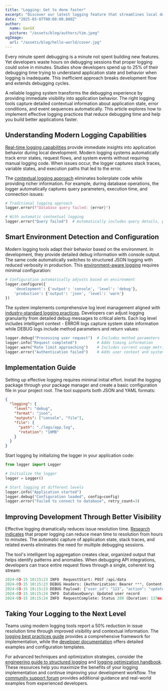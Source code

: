 ```yaml
---
title: "Logging: Get to done faster"
excerpt: "Discover our latest logging feature that streamlines local debugging. Now, developers can easily track issues and gain valuable insights, making troubleshooting quick and efficient."
date: "2025-03-07T00:00:00.000Z"
author:
  name: GenSX
  picture: "/assets/blog/authors/tim.jpeg"
ogImage:
  url: "/assets/blog/hello-world/cover.jpg"
---
```



Every minute spent debugging is a minute not spent building new features. Yet developers waste hours on debugging sessions that proper logging could solve in minutes. Studies show developers spend up to 25% of their debugging time trying to understand application state and behavior when logging is inadequate. This inefficient approach breaks development flow and extends debugging cycles.

A reliable logging system transforms the debugging experience by providing immediate visibility into application behavior. The right logging tools capture detailed contextual information about application state, error conditions, and event sequences automatically. This article explores how to implement effective logging practices that reduce debugging time and help you build better applications faster.

## Understanding Modern Logging Capabilities

[Real-time logging capabilities](https://www.splunk.com/en_us/blog/learn/application-logging.html) provide immediate insights into application behavior during local development. Modern logging systems automatically track error states, request flows, and system events without requiring manual logging code. When issues occur, the logger captures stack traces, variable states, and execution paths that led to the error.

The [contextual logging approach](https://kubernetes.io/docs/concepts/cluster-administration/logging/) eliminates boilerplate code while providing richer information. For example, during database operations, the logger automatically captures query parameters, execution time, and connection issues:

```python
# Traditional logging approach
logger.error(f"Database query failed: {error}")

# With automatic contextual logging
logger.error("Query failed")  # Automatically includes query details, parameters, and stack trace
```

## Smart Environment Detection and Configuration

Modern logging tools adapt their behavior based on the environment. In development, they provide detailed debug information with console output. The same code automatically switches to structured JSON logging with reduced verbosity in production. This [environment-aware logging](https://docs.python.org/3/howto/logging.html) requires minimal configuration:

```python
# Configuration automatically adjusts based on environment
logger.configure({
    'development': {'output': 'console', 'level': 'debug'},
    'production': {'output': 'json', 'level': 'warn'}
})
```

The system implements comprehensive log level management aligned with [industry-standard logging practices](https://www.slf4j.org/manual.html). Developers can adjust logging granularity from detailed debug messages to critical alerts. Each log level includes intelligent context - ERROR logs capture system state information while DEBUG logs include method parameters and return values:

```python
logger.debug("Processing user request")  # Includes method parameters
logger.info("Request completed")         # Adds timing information
logger.warn("Rate limit approaching")    # Includes current usage metrics
logger.error("Authentication failed")    # Adds user context and system state
```

## Implementation Guide

Setting up effective logging requires minimal initial effort. Install the logging package through your package manager and create a basic configuration file in your project root. The tool supports both JSON and YAML formats:

```json
{
  "logging": {
    "level": "debug",
    "format": "json",
    "outputs": ["console", "file"],
    "file": {
      "path": "./logs/app.log",
      "rotation": "10MB"
    }
  }
}
```

Start logging by initializing the logger in your application code:

```python
from logger import Logger

# Initialize the logger
logger = Logger()

# Start logging at different levels
logger.info("Application started")
logger.debug("Configuration loaded", config=config)
logger.error("Failed to connect to database", retry_count=3)
```

## Improving Development Through Better Visibility

Effective logging dramatically reduces issue resolution time. [Research indicates](https://www.datadoghq.com/blog/engineering/the-power-of-logging-for-system-observability/) that proper logging can reduce mean time to resolution from hours to minutes. The automatic capture of application state, stack traces, and related events eliminates the need for multiple debugging sessions.

The tool's intelligent log aggregation creates clear, organized output that helps identify patterns and anomalies. When debugging API integrations, developers can trace entire request flows through a single, coherent log stream:

```python
2024-03-15 10:15:23 INFO  RequestStart: POST /api/data
2024-03-15 10:15:23 DEBUG Headers: {Authorization: Bearer ***, Content-Type: application/json}
2024-03-15 10:15:23 DEBUG Payload: {"user_id": "123", "action": "update"}
2024-03-15 10:15:24 INFO  DatabaseQuery: Updated user record
2024-03-15 10:15:24 INFO  RequestComplete: Status 200 (Duration: 127ms)
```

## Taking Your Logging to the Next Level

Teams using modern logging tools report a 50% reduction in issue resolution time through improved visibility and contextual information. The [logging best practices guide](https://www.honeycomb.io/blog/engineering-checklist-logging-best-practices) provides a comprehensive framework for implementation, while the [developer documentation](https://docs.newrelic.com/docs/logs/log-management/logging-best-practices/) offers detailed examples and configuration templates.

For advanced techniques and optimization strategies, consider the [engineering guide to structured logging](https://www.elastic.co/guide/en/elasticsearch/reference/current/logging.html) and [logging optimization handbook](https://www.datadoghq.com/blog/logging-best-practices/). These resources help you maximize the benefits of your logging implementation and continue improving your development workflow. The [community support forum](https://community.crowdstrike.com/posts/logging-best-practices-guide) provides additional guidance and real-world examples from experienced developers.
